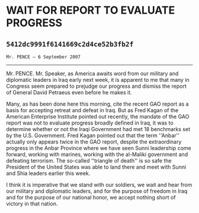 # WAIT FOR REPORT TO EVALUATE PROGRESS
## `5412dc9991f6141669c2d4ce52b3fb2f`
`Mr. PENCE — 6 September 2007`

---


Mr. PENCE. Mr. Speaker, as America awaits word from our military and 
diplomatic leaders in Iraq early next week, it is apparent to me that 
many in Congress seem prepared to prejudge our progress and dismiss the 
report of General David Petraeus even before he makes it.

Many, as has been done here this morning, cite the recent GAO report 
as a basis for accepting retreat and defeat in Iraq. But as Fred Kagan 
of the American Enterprise Institute pointed out recently, the mandate 
of the GAO report was not to evaluate progress broadly defined in Iraq, 
it was to determine whether or not the Iraqi Government had met 18 
benchmarks set by the U.S. Government. Fred Kagan pointed out that the 
term ''Anbar'' actually only appears twice in the GAO report, despite 
the extraordinary progress in the Anbar Province where we have seen 
Sunni leadership come forward, working with marines, working with the 
al-Maliki government and defeating terrorism. The so-called ''triangle 
of death'' is so safe the President of the United States was able to 
land there and meet with Sunni and Shia leaders earlier this week.

I think it is imperative that we stand with our soldiers, we wait and 
hear from our military and diplomatic leaders, and for the purpose of 
freedom in Iraq and for the purpose of our national honor, we accept 
nothing short of victory in that nation.
